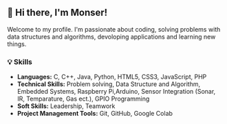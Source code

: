 <h2>👋 Hi there, I'm Monser!</h2>
<p>Welcome to my profile. I'm passionate about coding, solving problems with data structures and algorithms, devoloping applications and learning new things.</p>


<h3>💡 Skills</h3>
<ul>
  <li><strong>Languages:</strong> C, C++, Java, Python, HTML5, CSS3, JavaScript, PHP</li>
  <li><strong>Technical Skills:</strong> Problem solving, Data Structure and Algorithm, Embedded Systems, Raspberry Pi,Arduino, Sensor Integration (Sonar, IR, Temparature, Gas ect.), GPIO Programming</li>
  <li><strong>Soft Skills:</strong> Leadership, Teamwork</li>
  <li><strong>Project Management Tools:</strong> Git, GitHub, Google Colab</li>
</ul>
